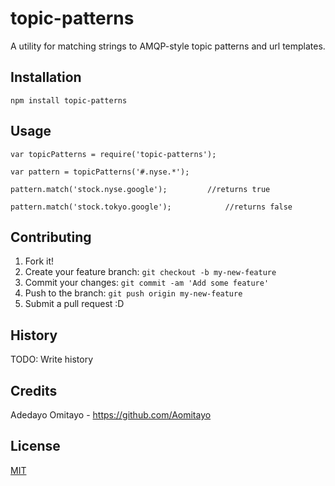# topic-patterns

A utility for matching strings to AMQP-style topic patterns and url templates.


## Installation

```
npm install topic-patterns
```

## Usage
```
var topicPatterns = require('topic-patterns');

var pattern = topicPatterns('#.nyse.*');

pattern.match('stock.nyse.google');			//returns true

pattern.match('stock.tokyo.google');			//returns false

```

## Contributing

1. Fork it!
2. Create your feature branch: `git checkout -b my-new-feature`
3. Commit your changes: `git commit -am 'Add some feature'`
4. Push to the branch: `git push origin my-new-feature`
5. Submit a pull request :D

## History

TODO: Write history

## Credits

Adedayo Omitayo 
	- https://github.com/Aomitayo

## License

[MIT](LICENSE)